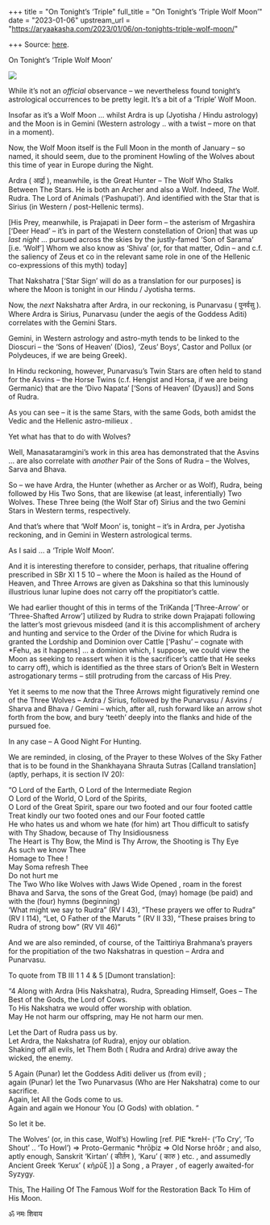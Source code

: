 +++
title = "On Tonight’s ‘Triple"
full_title = "On Tonight’s ‘Triple Wolf Moon’"
date = "2023-01-06"
upstream_url = "https://aryaakasha.com/2023/01/06/on-tonights-triple-wolf-moon/"

+++
Source: [here](https://aryaakasha.com/2023/01/06/on-tonights-triple-wolf-moon/).

On Tonight’s ‘Triple Wolf Moon’

![](https://aryaakasha.files.wordpress.com/2023/01/322597693_3441221436125736_5613625772478774932_n.jpg?w=567)

While it’s not an *official* observance – we nevertheless found tonight’s astrological occurrences to be pretty legit. It’s a bit of a ‘Triple’ Wolf Moon.

Insofar as it’s a Wolf Moon … whilst Ardra is up (Jyotisha / Hindu astrology) and the Moon is in Gemini (Western astrology .. with a twist – more on that in a moment).

Now, the Wolf Moon itself is the Full Moon in the month of January – so named, it should seem, due to the prominent Howling of the Wolves about this time of year in Europe during the Night.

Ardra ( आर्द्रा ), meanwhile, is the Great Hunter – The Wolf Who Stalks Between The Stars. He is both an Archer and also a Wolf. Indeed, *The* Wolf. Rudra. The Lord of Animals (‘Pashupati’). And identified with the Star that is Sirius (in Western / post-Hellenic terms).

\[His Prey, meanwhile, is Prajapati in Deer form – the asterism of Mrgashira \[‘Deer Head’ – it’s in part of the Western constellation of Orion\] that was up *last night* … pursued across the skies by the justly-famed ‘Son of Sarama’ \[i.e. ‘Wolf’\] Whom we also know as ‘Shiva’ (or, for that matter, Odin – and c.f. the saliency of Zeus et co in the relevant same role in one of the Hellenic co-expressions of this myth) today\]

That Nakshatra \[‘Star Sign’ will do as a translation for our purposes\] is where the Moon is tonight in our Hindu / Jyotisha terms.

Now, the *next* Nakshatra after Ardra, in our reckoning, is Punarvasu ( पुनर्वसु ). Where Ardra is Sirius, Punarvasu (under the aegis of the Goddess Aditi) correlates with the Gemini Stars.

Gemini, in Western astrology and astro-myth tends to be linked to the Dioscuri – the ‘Sons of Heaven’ (Dios), ‘Zeus’ Boys’, Castor and Pollux (or Polydeuces, if we are being Greek).

In Hindu reckoning, however, Punarvasu’s Twin Stars are often held to stand for the Asvins – the Horse Twins (c.f. Hengist and Horsa, if we are being Germanic) that are the ‘Divo Napata’ \[‘Sons of Heaven’ (Dyaus)\] and Sons of Rudra.

As you can see – it is the same Stars, with the same Gods, both amidst the Vedic and the Hellenic astro-milieux .

Yet what has that to do with Wolves?

Well, Manasataramgini’s work in this area has demonstrated that the Asvins … are also correlate with *another* Pair of the Sons of Rudra – the Wolves, Sarva and Bhava.

So – we have Ardra, the Hunter (whether as Archer or as Wolf), Rudra, being followed by His Two Sons, that are likewise (at least, inferentially) Two Wolves. These Three being (the Wolf Star of) Sirius and the two Gemini Stars in Western terms, respectively.

And that’s where that ‘Wolf Moon’ is, tonight – it’s in Ardra, per Jyotisha reckoning, and in Gemini in Western astrological terms.

As I said … a ‘Triple Wolf Moon’.

And it is interesting therefore to consider, perhaps, that ritualine offering prescribed in SBr XI 1 5 10 – where the Moon is hailed as the Hound of Heaven, and Three Arrows are given as Dakshina so that this luminously illustrious lunar lupine does not carry off the propitiator’s cattle.

We had earlier thought of this in terms of the TriKanda \[‘Three-Arrow’ or ‘Three-Shafted Arrow’\] utilized by Rudra to strike down Prajapati following the latter’s most grievous misdeed (and it is this accomplishment of archery and hunting and service to the Order of the Divine for which Rudra is granted the Lordship and Dominion over Cattle \[‘Pashu’ – cognate with \*Fehu, as it happens\] … a dominion which, I suppose, we could view the Moon as seeking to reassert when it is the sacrificer’s cattle that He seeks to carry off), which is identified as the three stars of Orion’s Belt in Western astrogationary terms – still protruding from the carcass of His Prey.

Yet it seems to me now that the Three Arrows might figuratively remind one of the Three Wolves – Ardra / Sirius, followed by the Punarvasu / Asvins / Sharva and Bhava / Gemini – which, after all, rush forward like an arrow shot forth from the bow, and bury ‘teeth’ deeply into the flanks and hide of the pursued foe.

In any case – A Good Night For Hunting.

We are reminded, in closing, of the Prayer to these Wolves of the Sky Father that is to be found in the Shankhayana Shrauta Sutras \[Calland translation\] (aptly, perhaps, it is section IV 20):

“O Lord of the Earth, O Lord of the Intermediate Region  
O Lord of the World, O Lord of the Spirits,  
O Lord of the Great Spirit, spare our two footed and our four footed cattle  
Treat kindly our two footed ones and our Four footed cattle  
He who hates us and whom we hate (for him) art Thou difficult to satisfy  
with Thy Shadow, because of Thy Insidiousness  
The Heart is Thy Bow, the Mind is Thy Arrow, the Shooting is Thy Eye  
As such we know Thee  
Homage to Thee !  
May Soma refresh Thee  
Do not hurt me  
The Two Who like Wolves with Jaws Wide Opened , roam in the forest  
Bhava and Sarva, the sons of the Great God, (may) homage (be paid) and with the (four) hymns (beginning)  
‘What might we say to Rudra” (RV I 43), “These prayers we offer to Rudra” (RV I 114), “Let, O Father of the Maruts ” (RV II 33), “These praises bring to Rudra of strong bow” (RV VII 46)”

And we are also reminded, of course, of the Taittiriya Brahmana’s prayers for the propitiation of the two Nakshatras in question – Ardra and Punarvasu.

To quote from TB III 1 1 4 & 5 \[Dumont translation\]:

“4 Along with Ardra (His Nakshatra), Rudra, Spreading Himself, Goes – The Best of the Gods, the Lord of Cows.  
To His Nakshatra we would offer worship with oblation.  
May He not harm our offspring, may He not harm our men.

Let the Dart of Rudra pass us by.  
Let Ardra, the Nakshatra (of Rudra), enjoy our oblation.  
Shaking off all evils, let Them Both ( Rudra and Ardra) drive away the wicked, the enemy.

5 Again (Punar) let the Goddess Aditi deliver us (from evil) ;  
again (Punar) let the Two Punarvasus (Who are Her Nakshatra) come to our sacrifice.  
Again, let All the Gods come to us.  
Again and again we Honour You (O Gods) with oblation. “

So let it be.

The Wolves’ (or, in this case, Wolf’s) Howling \[ref. PIE \*kreH- (‘To Cry’, ‘To Shout’ .. ‘To Howl’) =\> Proto-Germanic \*hrōþiz =\> Old Norse hróðr ; and also, aptly enough, Sanskrit ‘Kirtan’ ( कीर्तन ), ‘Karu’ ( कारु ) etc. , and assumedly Ancient Greek ‘Kerux’ ( κῆρῠξ )\] a Song , a Prayer , of eagerly awaited-for Syzygy.

This, The Hailing Of The Famous Wolf for the Restoration Back To Him of His Moon.

ॐ नमः शिवाय
